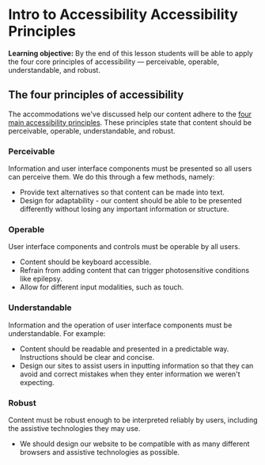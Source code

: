 <h1>
  <span class="headline">Intro to Accessibility</span>
  <span class="subhead">Accessibility Principles</span>
</h1>

**Learning objective:** By the end of this lesson students will be able to apply the four core principles of accessibility — perceivable, operable, understandable, and robust.

## The four principles of accessibility

The accommodations we've discussed help our content adhere to the [four main accessibility principles](https://www.boia.org/blog/what-are-the-four-major-categories-of-accessibility). These principles state that content should be perceivable, operable, understandable, and robust.

### Perceivable

Information and user interface components must be presented so all users can perceive them. We do this through a few methods, namely:

- Provide text alternatives so that content can be made into text.
- Design for adaptability - our content should be able to be presented differently without losing any important information or structure.

### Operable

User interface components and controls must be operable by all users.

- Content should be keyboard accessible.
- Refrain from adding content that can trigger photosensitive conditions like epilepsy.
- Allow for different input modalities, such as touch.

### Understandable

Information and the operation of user interface components must be understandable. For example:

- Content should be readable and presented in a predictable way. Instructions should be clear and concise.
- Design our sites to assist users in inputting information so that they can avoid and correct mistakes when they enter information we weren't expecting.

### Robust

Content must be robust enough to be interpreted reliably by users, including the assistive technologies they may use.

- We should design our website to be compatible with as many different browsers and assistive technologies as possible.
